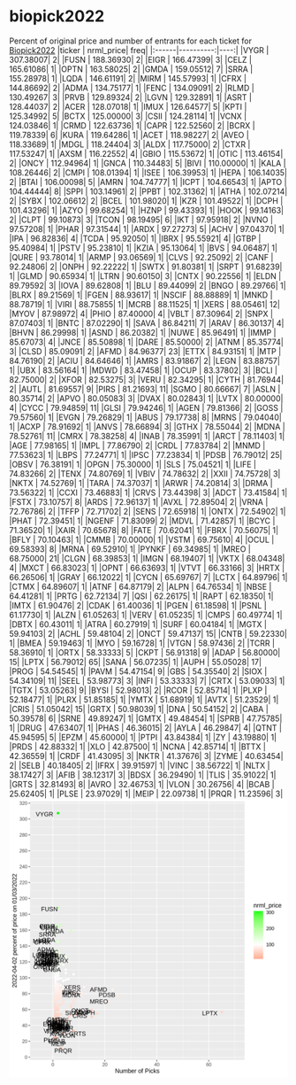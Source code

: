 # biopick2022
Percent of original price and number of entrants for each ticket for [Biopick2022](https://twitter.com/hashtag/Biopick2022)
|ticker | nrml_price| freq|
|:------|----------:|----:|
|VYGR   |  307.38007|    2|
|FUSN   |  188.36930|    2|
|EIGR   |  166.47399|    3|
|CELZ   |  165.61086|    1|
|OPTN   |  163.58025|    2|
|GMDA   |  159.05512|    7|
|SRRA   |  155.28978|    1|
|LQDA   |  146.61191|    2|
|MIRM   |  145.57993|    1|
|CFRX   |  144.86692|    2|
|ADMA   |  134.75177|    1|
|FENC   |  134.09091|    2|
|RLMD   |  130.49267|    3|
|PRVB   |  129.89324|    2|
|LGVN   |  129.32891|    1|
|ASRT   |  128.44037|    2|
|ACER   |  128.07018|    1|
|IMUX   |  126.64577|    5|
|KPTI   |  125.34992|    5|
|BCTX   |  125.00000|    3|
|CSII   |  124.28114|    1|
|VCNX   |  124.03846|    1|
|CRMD   |  122.63736|    1|
|CAPR   |  122.52560|    2|
|BCRX   |  119.78339|    6|
|KURA   |  119.64286|    1|
|ACET   |  118.98227|    2|
|AVEO   |  118.33689|    1|
|MDGL   |  118.24404|    3|
|ALDX   |  117.75000|    2|
|CTXR   |  117.53247|    1|
|AXSM   |  116.22552|    4|
|GBIO   |  115.53672|    1|
|OTIC   |  113.46154|    2|
|ONCY   |  112.94964|    1|
|GNCA   |  110.34483|    5|
|BIVI   |  110.00000|    1|
|KALA   |  108.26446|    2|
|CMPI   |  108.01394|    1|
|ISEE   |  106.39953|    1|
|HEPA   |  106.14035|    2|
|BTAI   |  106.00098|    5|
|AMRN   |  104.74777|    1|
|ICPT   |  104.66543|    1|
|APTO   |  104.44444|    8|
|SPPI   |  103.14961|    2|
|PPBT   |  102.31362|    1|
|ATHA   |  102.07214|    2|
|SYBX   |  102.06612|    2|
|BCEL   |  101.98020|    1|
|KZR    |  101.49522|    1|
|DCPH   |  101.43296|    1|
|AZYO   |   99.68254|    1|
|HZNP   |   99.43393|    1|
|HOOK   |   99.14163|    2|
|CLPT   |   99.10873|    3|
|TCON   |   98.19495|    6|
|IKT    |   97.95918|    2|
|NVNO   |   97.57208|    1|
|PHAR   |   97.31544|    1|
|ARDX   |   97.27273|    5|
|ACHV   |   97.04370|    1|
|IPA    |   96.82836|    4|
|TCDA   |   95.92050|    1|
|IBRX   |   95.55921|    4|
|GTBP   |   95.40984|    1|
|PSTV   |   95.23810|    1|
|KZIA   |   95.13064|    1|
|BVS    |   94.06487|    1|
|QURE   |   93.78014|    1|
|ARMP   |   93.06569|    1|
|CLVS   |   92.25092|    2|
|CANF   |   92.24806|    2|
|ONPH   |   92.22222|    1|
|SWTX   |   91.80381|    1|
|SRPT   |   91.68239|    1|
|GLMD   |   90.65934|    1|
|LTRN   |   90.60150|    3|
|CNTX   |   90.22556|    1|
|ELDN   |   89.79592|    3|
|IOVA   |   89.62808|    1|
|BLU    |   89.44099|    2|
|BNGO   |   89.29766|    1|
|BLRX   |   89.21569|    1|
|FGEN   |   88.93617|    1|
|NSCIF  |   88.88889|    1|
|MNKD   |   88.78719|    1|
|VIRI   |   88.75855|    1|
|MCRB   |   88.11525|    1|
|XERS   |   88.05461|   12|
|MYOV   |   87.98972|    4|
|PHIO   |   87.40000|    4|
|VBLT   |   87.30964|    2|
|SNPX   |   87.07403|    1|
|BNTC   |   87.02290|    1|
|SAVA   |   86.84211|    7|
|ARAV   |   86.30137|    4|
|BHVN   |   86.29998|    1|
|ASND   |   86.20382|    1|
|NUWE   |   85.96491|    1|
|IMMP   |   85.67073|    4|
|JNCE   |   85.50898|    1|
|DARE   |   85.50000|    2|
|ATNM   |   85.35774|    3|
|CLSD   |   85.09091|    2|
|AFMD   |   84.96377|   23|
|ETTX   |   84.93151|    1|
|MTP    |   84.76190|    2|
|ACIU   |   84.64646|    1|
|AMRS   |   83.91867|    2|
|LEGN   |   83.88757|    1|
|UBX    |   83.56164|    1|
|MDWD   |   83.47458|    1|
|OCUP   |   83.37802|    3|
|BCLI   |   82.75000|    2|
|XFOR   |   82.53275|    3|
|VERU   |   82.34295|    1|
|CYTH   |   81.76944|    2|
|AUTL   |   81.69557|    9|
|PIRS   |   81.21693|   11|
|SGMO   |   80.66667|    7|
|ASLN   |   80.35714|    2|
|APVO   |   80.05083|    3|
|DVAX   |   80.02843|    1|
|LVTX   |   80.00000|    4|
|CYCC   |   79.94859|   11|
|GLSI   |   79.94246|    1|
|AGEN   |   79.81366|    2|
|GOSS   |   79.57560|    1|
|EVGN   |   79.26829|    1|
|ABUS   |   79.17738|    8|
|MRNS   |   79.04040|    1|
|ACXP   |   78.91692|    1|
|ANVS   |   78.66894|    3|
|GTHX   |   78.55044|    2|
|MDNA   |   78.52761|   11|
|CMRX   |   78.38258|    4|
|INAB   |   78.35991|    1|
|ARCT   |   78.11403|    1|
|AGE    |   77.98165|    1|
|IMPL   |   77.86790|    2|
|CRDL   |   77.83784|    2|
|MNMD   |   77.53623|    1|
|LBPS   |   77.24771|    1|
|IPSC   |   77.23834|    1|
|PDSB   |   76.79012|   25|
|OBSV   |   76.38191|    1|
|OPGN   |   75.30000|    1|
|SLS    |   75.04521|    1|
|LIFE   |   74.83266|    2|
|TENX   |   74.80769|    1|
|VBIV   |   74.78632|    2|
|XXII   |   74.75728|    3|
|NKTX   |   74.52769|    1|
|TARA   |   74.37037|    1|
|ARWR   |   74.20814|    3|
|DRMA   |   73.56322|    1|
|CCXI   |   73.46883|    1|
|CRVS   |   73.44398|    3|
|ADCT   |   73.41584|    1|
|FSTX   |   73.10757|    8|
|ARDS   |   72.96137|    1|
|AVXL   |   72.89504|    2|
|VRNA   |   72.76786|    2|
|TFFP   |   72.71702|    2|
|SENS   |   72.65918|    1|
|ONTX   |   72.54902|    1|
|PHAT   |   72.39451|    1|
|NGENF  |   71.83099|    2|
|MDVL   |   71.42857|    1|
|BCYC   |   71.36520|    1|
|XAIR   |   70.65678|    8|
|FATE   |   70.62041|    1|
|FBRX   |   70.56075|    1|
|BFLY   |   70.10463|    1|
|CMMB   |   70.00000|    1|
|VSTM   |   69.75610|    4|
|OCUL   |   69.58393|    8|
|MRNA   |   69.52910|    1|
|PYNKF  |   69.34985|    1|
|MREO   |   68.75000|   21|
|CLGN   |   68.39853|    1|
|IMGN   |   68.19407|    1|
|VKTX   |   68.04348|    4|
|MXCT   |   66.83023|    1|
|OPNT   |   66.63693|    1|
|VTVT   |   66.33166|    3|
|HRTX   |   66.26506|    1|
|GRAY   |   66.12022|    1|
|CYCN   |   65.69767|    7|
|LCTX   |   64.89796|    1|
|CTMX   |   64.89607|    1|
|ATNF   |   64.87179|    2|
|ALPN   |   64.76534|    1|
|NBSE   |   64.41281|    1|
|PRTG   |   62.72134|    7|
|QSI    |   62.26175|    1|
|RAPT   |   62.18350|    1|
|IMTX   |   61.90476|    2|
|CDAK   |   61.40036|    1|
|PGEN   |   61.18598|    1|
|PSNL   |   61.17730|    1|
|ALZN   |   61.05263|    1|
|VERV   |   61.05235|    1|
|CMPS   |   60.49774|    1|
|DBTX   |   60.43011|    1|
|ATRA   |   60.27919|    1|
|SURF   |   60.04184|    1|
|MGTX   |   59.94103|    2|
|ACHL   |   59.48104|    2|
|ONCT   |   59.47137|   15|
|CNTB   |   59.22330|    1|
|BMEA   |   59.19463|    1|
|MYO    |   59.16728|    1|
|VTGN   |   58.97436|    2|
|TCRR   |   58.36910|    1|
|ORTX   |   58.33333|    5|
|CKPT   |   56.91318|    9|
|ADAP   |   56.80000|   15|
|LPTX   |   56.79012|   65|
|SANA   |   56.07235|    1|
|AUPH   |   55.05028|   17|
|PROG   |   54.54545|    1|
|PAVM   |   54.47154|    9|
|GBS    |   54.35540|    2|
|SIOX   |   54.34109|   11|
|SEEL   |   53.98773|    3|
|INFI   |   53.33333|    7|
|CRTX   |   53.09033|    1|
|TGTX   |   53.05263|    9|
|BYSI   |   52.98013|    2|
|RCOR   |   52.85714|    1|
|PLXP   |   52.18477|    1|
|PLRX   |   51.85185|    1|
|YMTX   |   51.68919|    1|
|AVTX   |   51.23529|    1|
|CRIS   |   51.05042|   15|
|GRTX   |   50.98039|    1|
|DNA    |   50.54152|    2|
|CABA   |   50.39578|    6|
|SRNE   |   49.89247|    1|
|GMTX   |   49.48454|    1|
|SPRB   |   47.75785|    1|
|DRUG   |   47.63407|    1|
|PHAS   |   46.36015|    2|
|AYLA   |   46.29847|    4|
|QTNT   |   45.94595|    5|
|EPZM   |   45.60000|    1|
|PTPI   |   43.84384|    1|
|ZY     |   43.19880|    1|
|PRDS   |   42.88332|    1|
|XLO    |   42.87500|    1|
|NCNA   |   42.85714|    1|
|BTTX   |   42.36559|    1|
|CRDF   |   41.43095|    3|
|NKTR   |   41.37676|    3|
|ZYME   |   40.63454|    2|
|SELB   |   40.18405|    2|
|IFRX   |   39.91597|    1|
|VINC   |   38.56722|    1|
|NLTX   |   38.17427|    3|
|AFIB   |   38.12317|    3|
|BDSX   |   36.29490|    1|
|TLIS   |   35.91022|    1|
|GRTS   |   32.81493|    8|
|AVRO   |   32.46753|    1|
|VLON   |   30.26756|    4|
|BCAB   |   25.62405|    1|
|PLSE   |   23.97029|    1|
|MEIP   |   22.09738|    1|
|PRQR   |   11.23596|    3|
![retvspicks](biopicks.png?raw=true)
